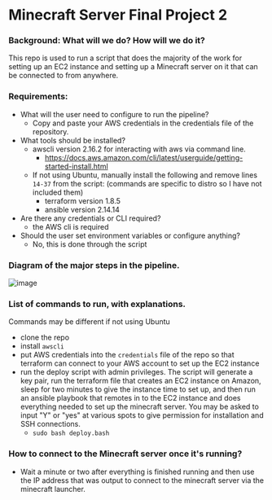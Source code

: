 # Minecraft Server Final Project 2

### Background: What will we do? How will we do it? 
This repo is used to run a script that does the majority of the work for setting up an EC2 instance and setting up a Minecraft server on it that can be connected to from anywhere.


### Requirements:
  - What will the user need to configure to run the pipeline?
    - Copy and paste your AWS credentials in the credentials file of the repository.
  - What tools should be installed?
    - awscli version 2.16.2 for interacting with aws via command line.
      - https://docs.aws.amazon.com/cli/latest/userguide/getting-started-install.html
    - If not using Ubuntu, manually install the following and remove lines `14-37` from the script: (commands are specific to distro so I have not included them)
      - terraform version 1.8.5
      - ansible version 2.14.14
  - Are there any credentials or CLI required?
    - the AWS cli is required
  - Should the user set environment variables or configure anything?
    - No, this is done through the script

### Diagram of the major steps in the pipeline. 
![image](https://github.com/eggeg/Minecraft-Server/assets/82609842/8909d8ea-3f50-4c18-ab8d-39f5f72023c3)


### List of commands to run, with explanations.

  Commands may be different if not using Ubuntu
  - clone the repo
  - install `awscli`
  - put AWS credentials into the `credentials` file of the repo so that terraform can connect to your AWS account to set up the EC2 instance
  - run the deploy script with admin privileges. The script will generate a key pair, run the terraform file that creates an EC2 instance on Amazon, sleep for two minutes to give the instance time to set up, and then run an ansible playbook that remotes in to the EC2 instance and does everything needed to set up the minecraft server. You may be asked to input "Y" or "yes" at various spots to give permission for installation and SSH connections.
    - `sudo bash deploy.bash`
  

### How to connect to the Minecraft server once it's running?

- Wait a minute or two after everything is finished running and then use the IP address that was output to connect to the minecraft server via the minecraft launcher. 
